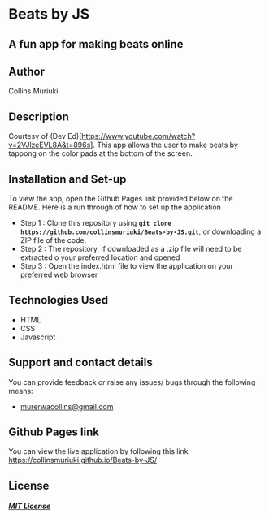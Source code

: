 # Beats by JS
## A fun app for making beats online

## Author
Collins Muriuki

## Description
Courtesy of (Dev Ed)[https://www.youtube.com/watch?v=2VJlzeEVL8A&t=896s]. This app allows the user to make beats by tappong on the color pads at the bottom of the screen.

## Installation and Set-up
To view the app, open the Github Pages link provided below on the README.
Here is a run through of how to set up the application
* Step 1 : Clone this repository using **`git clone https://github.com/collinsmuriuki/Beats-by-JS.git`**, or downloading a ZIP file of the code.
* Step 2 : The repository, if downloaded as a .zip file will need to be extracted o your preferred location and opened
* Step 3 : Open the index.html file to view the application on your preferred web browser

## Technologies Used
* HTML  
* CSS
* Javascript

## Support and contact details
You can provide feedback or raise any issues/ bugs through the following means:
* murerwacollins@gmail.com

## Github Pages link
You can view the live application by following this link https://collinsmuriuki.github.io/Beats-by-JS/

## License
#### [*MIT License*](LICENSE)
